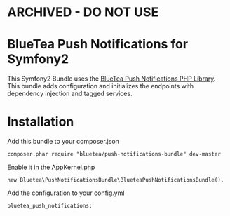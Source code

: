 # ARCHIVED - DO NOT USE

BlueTea Push Notifications for Symfony2
==========================

This Symfony2 Bundle uses the <a href="https://github.com/BlueTeaNL/PushNotifications">BlueTea Push Notifications PHP Library</a>.
This bundle adds configuration and initializes the endpoints with dependency injection and tagged services.

# Installation

Add this bundle to your composer.json

```
composer.phar require "bluetea/push-notifications-bundle" dev-master
```

Enable it in the AppKernel.php

```
new Bluetea\PushNotificationsBundle\BlueteaPushNotificationsBundle(),
```

Add the configuration to your config.yml

```
bluetea_push_notifications:
    
```
